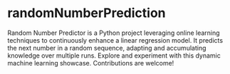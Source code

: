 # randomNumberPrediction
Random Number Predictor is a Python project leveraging online learning techniques to continuously enhance a linear regression model. It predicts the next number in a random sequence, adapting and accumulating knowledge over multiple runs. Explore and experiment with this dynamic machine learning showcase. Contributions are welcome!
